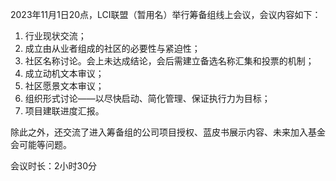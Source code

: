 2023年11月1日20点，LCI联盟（暂用名）举行筹备组线上会议，会议内容如下：

1. 行业现状交流；
2. 成立由从业者组成的社区的必要性与紧迫性；
3. 社区名称讨论。会上未达成结论，会后需建立备选名称汇集和投票的机制；
4. 成立动机文本审议；
5. 社区愿景文本审议；
6. 组织形式讨论——以尽快启动、简化管理、保证执行力为目标；
7. 项目建联进度汇报。

除此之外，还交流了进入筹备组的公司项目授权、蓝皮书展示内容、未来加入基金会可能等问题。

会议时长：2小时30分